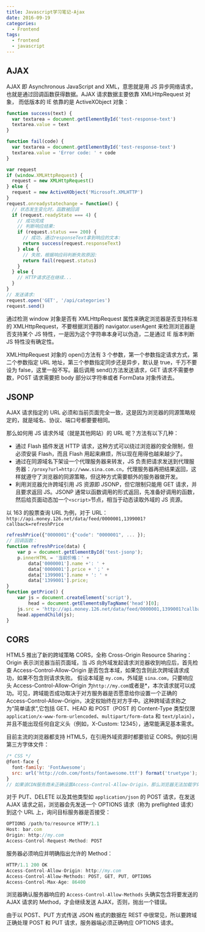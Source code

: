 ```yaml
---
title: Javascript学习笔记-Ajax
date: 2016-09-19
categories:
  - Frontend
tags:
  - frontend
  - javascript
---
```


## AJAX

AJAX 即 Asynchronous JavaScript and XML，意思就是用 JS 异步网络请求，也就是通过回调函数获得数据。AJAX 请求数据主要依靠 XMLHttpRequest 对象， 而低版本的 IE 依靠的是 ActiveXObject 对象：

```js
function success(text) {
  var textarea = document.getElementById('test-response-text')
  textarea.value = text
}

function fail(code) {
  var textarea = document.getElementById('test-response-text')
  textarea.value = 'Error code: ' + code
}

var request
if (window.XMLHttpRequest) {
  request = new XMLHttpRequest()
} else {
  request = new ActiveXObject('Microsoft.XMLHTTP')
}
request.onreadystatechange = function() {
  // 状态发生变化时，函数被回调
  if (request.readyState === 4) {
    // 成功完成
    // 判断响应结果:
    if (request.status === 200) {
      // 成功，通过responseText拿到响应的文本:
      return success(request.responseText)
    } else {
      // 失败，根据响应码判断失败原因:
      return fail(request.status)
    }
  } else {
    // HTTP请求还在继续...
  }
}
// 发送请求:
request.open('GET', '/api/categories')
request.send()
```

通过检测 window 对象是否有 XMLHttpRequest 属性来确定浏览器是否支持标准的 XMLHttpRequest，不要根据浏览器的 navigator.userAgent 来检测浏览器是否支持某个 JS 特性，一是因为这个字符串本身可以伪造，二是通过 IE 版本判断 JS 特性没有确定性。

XMLHttpRequest 对象的 open()方法有 3 个参数，第一个参数指定请求方式，第二个参数指定 URL 地址，第三个参数指定同步还是异步，默认是 true，千万不要设为 false，这里一般不写。最后调用 send()方法发送请求，GET 请求不需要参数，POST 请求需要把 body 部分以字符串或者 FormData 对象传进去。

## JSONP

AJAX 请求指定的 URL 必须和当前页面完全一致，这是因为浏览器的同源策略规定的，就是域名、协议、端口号都要要相同。

那么如何用 JS 请求外域（就是其他网站）的 URL 呢？方法有以下几种：

- 通过 Flash 插件发送 HTTP 请求，这种方式可以绕过浏览器的安全限制，但必须安装 Flash，而且 Flash 用起来麻烦，所以现在用得也越来越少了。
- 通过在同源域名下架设一个代理服务器来转发，JS 负责把请求发送到代理服务器：`/proxy?url=http://www.sina.com.cn`，代理服务器再把结果返回，这样就遵守了浏览器的同源策略，但这种方式需要额外的服务器做开发。
- 利用浏览器允许跨域引用 JS 资源即 JSONP，但它限制只能用 GET 请求，并且要求返回 JS。JSONP 通常以函数调用的形式返回，先准备好调用的函数，然后给页面动态加一个`<script>`节点，相当于动态读取外域的 JS 资源。

以 163 的股票查询 URL 为例，对于 URL：`http://api.money.126.net/data/feed/0000001,1399001?callback=refreshPrice`

```js
refreshPrice({"0000001":{"code": "0000001", ... });
// 回调函数：
function refreshPrice(data) {
    var p = document.getElementById('test-jsonp');
    p.innerHTML = '当前价格：' +
        data['0000001'].name +': ' +
        data['0000001'].price + '；' +
        data['1399001'].name + ': ' +
        data['1399001'].price;
}
function getPrice() {
    var js = document.createElement('script'),
        head = document.getElementsByTagName('head')[0];
    js.src = 'http://api.money.126.net/data/feed/0000001,1399001?callback=refreshPrice';
    head.appendChild(js);
}
```

## CORS

HTML5 推出了新的跨域策略 CORS，全称 Cross-Origin Resource Sharing：Origin 表示浏览器当前页面域，当 JS 向外域发起请求浏览器收到响应后，首先检查 Access-Control-Allow-Origin 是否包含本域，如果包含则此次跨域请求成功，如果不包含则请求失败。
假设本域是 `my.com`，外域是 `sina.com`，只要响应头 Access-Control-Allow-Origin 为`http://my.com`或者是\*，本次请求就可以成功。可见，跨域能否成功取决于对方服务器是否愿意给你设置一个正确的 Access-Control-Allow-Origin，决定权始终在对方手中。这种跨域请求称之为“简单请求”,它包括 GET、HEAD 和 POST（POST 的 Content-Type 类型仅限 `application/x-www-form-urlencoded`、`multipart/form-data` 和 `text/plain`），并且不能出现任何自定义头（例如，X-Custom: 12345），通常能满足基本需求。

目前主流的浏览器都支持 HTML5，在引用外域资源时都要验证 CORS。例如引用第三方字体文件：

```js
/* CSS */
@font-face {
  font-family: 'FontAwesome';
  src: url('http://cdn.com/fonts/fontawesome.ttf') format('truetype');
}
// 如果该CDN服务商未正确设置Access-Control-Allow-Origin，那么浏览器无法加载字体资源。
```

对于 PUT、DELETE 以及其他类型如 `application/json` 的 POST 请求，在发送 AJAX 请求之前，浏览器会先发送一个 OPTIONS 请求（称为 preflighted 请求）到这个 URL 上，询问目标服务器是否接受：

```js
OPTIONS /path/to/resource HTTP/1.1
Host: bar.com
Origin: http://my.com
Access-Control-Request-Method: POST
```

服务器必须响应并明确指出允许的 Method：

```js
HTTP/1.1 200 OK
Access-Control-Allow-Origin: http://my.com
Access-Control-Allow-Methods: POST, GET, PUT, OPTIONS
Access-Control-Max-Age: 86400
```

浏览器确认服务器响应的 `Access-Control-Allow-Methods` 头确实包含将要发送的 AJAX 请求的 Method，才会继续发送 AJAX，否则，抛出一个错误。

由于以 POST、PUT 方式传送 JSON 格式的数据在 REST 中很常见，所以要跨域正确处理 POST 和 PUT 请求，服务器端必须正确响应 OPTIONS 请求。
